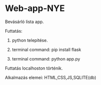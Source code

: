 # Web-app-NYE
 
Bevásárló lista app.

Futtatás: 

1. python telepítése.

2. terminal command: pip install flask

3. terminal command: python app.py

Futtatás localhoston történik.

Alkalmazás elemei: HTML,CSS,JS,SQLITE(db)
